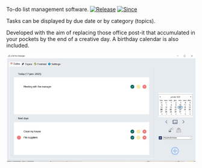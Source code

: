 To-do list management software.
[![Release](https://img.shields.io/badge/release-stable-blue)](https://DRossyCPNV/LifeProManager/releases)
[![Since](https://img.shields.io/badge/since-2019-lightgrey)](https://github.com/DRossyCPNV/LifeProManager/commits)

Tasks can be displayed by due date or by category (topics).

Developed with the aim of replacing those office post-it that accumulated in your pockets by the end of a creative day.
A birthday calendar is also included.
<p align="center">
<img src="https://raw.githubusercontent.com/DRossyCPNV/LifeProManager/4d955c82a97bf03542b19577d71f0ad2f0027e27/lpm-english.jpg" width="500" alt="screenshot of the main form" >
</p>
